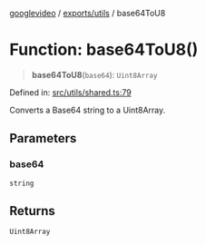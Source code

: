 [googlevideo](../../../README.md) / [exports/utils](../README.md) / base64ToU8

# Function: base64ToU8()

> **base64ToU8**(`base64`): `Uint8Array`

Defined in: [src/utils/shared.ts:79](https://github.com/LuanRT/googlevideo/blob/5b84100979befab767d819a9606dde964d469341/src/utils/shared.ts#L79)

Converts a Base64 string to a Uint8Array.

## Parameters

### base64

`string`

## Returns

`Uint8Array`

